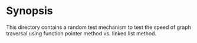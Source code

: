 # Synopsis

This directory contains a random test mechanism to test the speed of graph traversal using function pointer method vs. linked list method.
